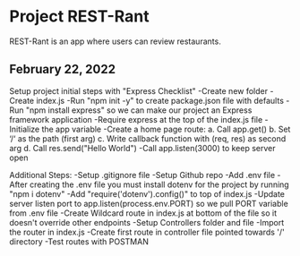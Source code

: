 # Project REST-Rant

REST-Rant is an app where users can review restaurants.

## February 22, 2022
Setup project initial steps with "Express Checklist"
    -Create new folder
    -Create index.js
    -Run "npm init -y" to create package.json file with defaults
    -Run "npm install express" so we can make our project an Express framework application
    -Require express at the top of the index.js file
    -Initialize the app variable
    -Create a home page route:
        a. Call app.get()
        b. Set ‘/‘ as the path (first arg)
        c. Write callback function with (req, res) as second arg
        d. Call res.send("Hello World")
    -Call app.listen(3000) to keep server open

Additional Steps:
    -Setup .gitignore file
    -Setup Github repo
    -Add .env file 
        -After creating the .env file you must install dotenv for the project by running "npm i dotenv"
        -Add "require('dotenv').config()" to top of index.js
        -Update server listen port to app.listen(process.env.PORT) so we pull PORT variable from .env file
    -Create Wildcard route in index.js at bottom of the file so it doesn't override other endpoints
    -Setup Controllers folder and file
        -Import the router in index.js 
        -Create first route in controller file pointed towards '/' directory
    -Test routes with POSTMAN